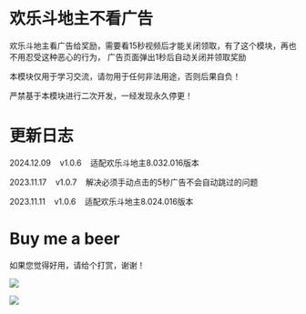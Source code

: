 # 欢乐斗地主不看广告

欢乐斗地主看广告给奖励，需要看15秒视频后才能关闭领取，有了这个模块，再也不用忍受这种恶心的行为，
广告页面弹出1秒后自动关闭并领取奖励

本模块仅用于学习交流，请勿用于任何非法用途，否则后果自负！

严禁基于本模块进行二次开发，一经发现永久停更！

# 更新日志

2024.12.09&nbsp;&nbsp;&nbsp;&nbsp;v1.0.6&nbsp;&nbsp;&nbsp;&nbsp;适配欢乐斗地主8.032.016版本

2023.11.17&nbsp;&nbsp;&nbsp;&nbsp;v1.0.7&nbsp;&nbsp;&nbsp;&nbsp;解决必须手动点击的5秒广告不会自动跳过的问题

2023.11.11&nbsp;&nbsp;&nbsp;&nbsp;v1.0.6&nbsp;&nbsp;&nbsp;&nbsp;适配欢乐斗地主8.024.016版本

# Buy me a beer

如果您觉得好用，请给个打赏，谢谢！

![](https://gitee.com/guangzishushu/image_hosting/raw/master/pictures/mm_reward.png)



![](https://gitee.com/guangzishushu/image_hosting/raw/master/pictures/alipay.jpg)
